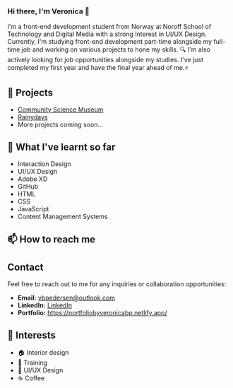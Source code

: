 ### Hi there, I'm Veronica  👋

I'm a front-end development student from Norway at Noroff School of Technology and Digital Media with a strong interest in UI/UX Design. Currently, I'm studying front-end development part-time alongside my full-time job and working on various projects to hone my skills. 🔍 I'm also actively looking for job opportunities alongside my studies. I've just completed my first year and have the final year ahead of me.⚡

## 🔭 Projects

- [Community Science Museum](https://github.com/Veronicabrun/Semester-Project-1)
- [Rainydays](https://github.com/Veronicabrun/Rainydays-JS)
- More projects coming soon...
  
## 🌱 What I've learnt so far

- Interaction Design
- UI/UX Design
- Adobe XD
- GitHub
- HTML
- CSS
- JavaScript
- Content Management Systems

## 📫 How to reach me

## Contact

Feel free to reach out to me for any inquiries or collaboration opportunities:
- **Email:** [vbpedersen@outlook.com](mailto:your-email@example.com)
- **LinkedIn:** [LinkedIn](https://linkedin.com/in/veronica-brun-pedersen-2860bb249)
- **Portfolio:** https://portfoliobyveronicabp.netlify.app/
  
## 🌟 Interests
- 🏠 Interior design
- 💪 Training
- 🎨 UI/UX Design
- ☕ Coffee
